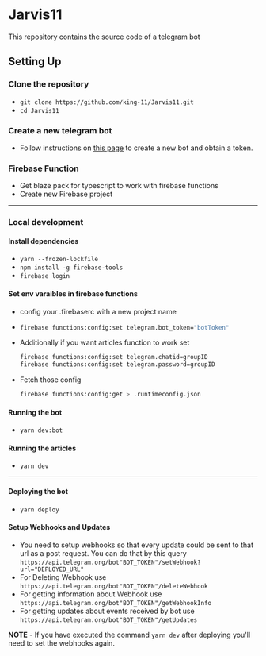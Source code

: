 # Jarvis11
This repository contains the source code of a telegram bot


## Setting Up

### Clone the repository
- `git clone https://github.com/king-11/Jarvis11.git`
- `cd Jarvis11`

### Create a new telegram bot
- Follow instructions on [this page](https://core.telegram.org/bots) to create a
new bot and obtain a token.

### Firebase Function
- Get blaze pack for typescript to work with firebase functions
- Create new Firebase project

***

### Local development

#### Install dependencies
- `yarn --frozen-lockfile`
- `npm install -g firebase-tools`
- `firebase login`

#### Set env varaibles in firebase functions
- config your .firebaserc with a new project name
- ```bash
  firebase functions:config:set telegram.bot_token="botToken"
  ```
- Additionally if you want articles function to work set
  ```bash
  firebase functions:config:set telegram.chatid=groupID
  firebase functions:config:set telegram.password=groupID
  ```
- Fetch those config
  ```bash 
  firebase functions:config:get > .runtimeconfig.json
  ```
  
#### Running the bot
- `yarn dev:bot`

#### Running the articles
- `yarn dev`

***

#### Deploying the bot
- `yarn deploy`

#### Setup Webhooks and Updates

- You need to setup webhooks so that every update could be sent to that url as a post request. You can do that by this query
  ```https://api.telegram.org/bot"BOT_TOKEN"/setWebhook?url="DEPLOYED_URL"```
- For Deleting Webhook use
```https://api.telegram.org/bot"BOT_TOKEN"/deleteWebhook```
- For getting information about Webhook use
```https://api.telegram.org/bot"BOT_TOKEN"/getWebhookInfo```
- For getting updates about events received by bot use
```https://api.telegram.org/bot"BOT_TOKEN"/getUpdates```


**NOTE** - If you have executed the command `yarn dev` after deploying you'll need to set the webhooks again.
